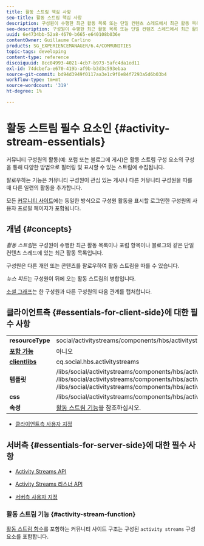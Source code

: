 ```yaml
---
title: 활동 스트림 핵심 사항
seo-title: 활동 스트림 핵심 사항
description: 구성원이 수행한 최근 활동 목록 또는 단일 컨텐츠 스레드에서 최근 활동 목록
seo-description: 구성원이 수행한 최근 활동 목록 또는 단일 컨텐츠 스레드에서 최근 활동 목록
uuid: 6e4734bb-52a8-4670-b665-e640108b036e
contentOwner: Guillaume Carlino
products: SG_EXPERIENCEMANAGER/6.4/COMMUNITIES
topic-tags: developing
content-type: reference
discoiquuid: 8cc04993-4021-4cb7-b973-5afc4da1ed11
exl-id: 74dcbefa-e670-419b-af9b-b3d3c593ebaa
source-git-commit: bd94d3949f0117aa3e1c9f0e84f7293a5d6b03b4
workflow-type: tm+mt
source-wordcount: '319'
ht-degree: 1%

---
```


# 활동 스트림 필수 요소인 {#activity-stream-essentials}

커뮤니티 구성원의 활동(예: 포럼 또는 블로그에 게시)은 활동 스트림 구성 요소의 구성을 통해 다양한 방법으로 필터링 및 표시할 수 있는 스트림에 수집됩니다.

팔로우하는 기능은 커뮤니티 구성원이 관심 있는 게시나 다른 커뮤니티 구성원을 따를 때 다른 일련의 활동을 추가합니다.

모든 [커뮤니티 사이트](overview.md#communitiessites)에는 동일한 방식으로 구성원 활동을 표시할 로그인한 구성원의 사용자 프로필 페이지가 포함됩니다.

## 개념 {#concepts}

*활동 스트림*&#x200B;은 구성원이 수행한 최근 활동 목록이나 포럼 항목이나 블로그와 같은 단일 컨텐츠 스레드에 있는 최근 활동 목록입니다.

구성원은 다른 개인 또는 콘텐츠를 팔로우하여 활동 스트림을 따를 수 있습니다.

*뉴스 피드*&#x200B;는 구성원이 뒤에 오는 활동 스트림의 병합입니다.

[소셜 그래프](essentials-socialgraph.md)는 한 구성원과 다른 구성원의 다음 관계를 캡처합니다.

## 클라이언트측 {#essentials-for-client-side}에 대한 필수 사항

<table> 
 <tbody>
  <tr>
   <td> <strong>resourceType</strong></td> 
   <td>social/activitystreams/components/hbs/activitystreams</td> 
  </tr>
  <tr>
   <td> <a href="scf.md#add-or-include-a-communities-component"><strong>포함 가능</strong></a></td> 
   <td>아니오</td> 
  </tr>
  <tr>
   <td> <a href="clientlibs.md"><strong>clientlibs</strong></a></td> 
   <td>cq.social.hbs.activitystreams</td> 
  </tr>
  <tr>
   <td> <strong>템플릿</strong></td> 
   <td> /libs/social/activitystreams/components/hbs/activitystreams/activitystreams.hbs<br /> /libs/social/activitystreams/components/hbs/activitystreams/activity/activity-title.hbs<br /> /libs/social/activitystreams/components/hbs/activitystreams/activity/activity.hbs</td> 
  </tr>
  <tr>
   <td> <strong>css</strong></td> 
   <td> /libs/social/activitystreams/components/hbs/activitystreams/clientlibs/activitystreams.css</td> 
  </tr>
  <tr>
   <td><strong> 속성</strong></td> 
   <td><a href="activities.md">활동 스트림 기능</a>을 참조하십시오.</td> 
  </tr>
 </tbody>
</table>

* [클라이언트측 사용자 지정](client-customize.md)

## 서버측 {#essentials-for-server-side}에 대한 필수 사항

* [Activity Streams API](https://helpx.adobe.com/experience-manager/6-4/sites/developing/using/reference-materials/javadoc/com/adobe/cq/social/activitystreams/api/package-frame.html)

* [Activity Streams 리스너 API](https://helpx.adobe.com/experience-manager/6-4/sites/developing/using/reference-materials/javadoc/com/adobe/cq/social/activitystreams/listener/api/package-frame.html)

* [서버측 사용자 지정](server-customize.md)

### 활동 스트림 기능 {#activity-stream-function}

[활동 스트림 함수](functions.md#activity-stream-function)를 포함하는 커뮤니티 사이트 구조는 구성된 `activity streams` 구성 요소를 포함합니다.
